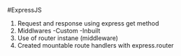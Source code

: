 #ExpressJS

1. Request and response using express get method
2. Middlwares 
-Custom
-Inbuilt
3. Use of router instane (middleware)
4. Created mountable route handlers with express.router